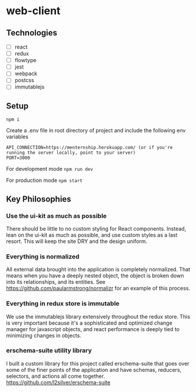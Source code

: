 # web-client

## Technologies
- [ ] react
- [ ] redux
- [ ] flowtype
- [ ] jest
- [ ] webpack
- [ ] postcss
- [ ] immutablejs

## Setup

```npm i```

Create a .env file in root directory of project and include the following env variables
```
API_CONNECTION=https://menternship.herokuapp.com/ (or if you're running the server locally, point to your server)
PORT=3000
```

For development mode
```npm run dev```

For production mode 
```npm start```

## Key Philosophies

### Use the ui-kit as much as possible

There should be little to no custom styling for React components. Instead, lean on the ui-kit as much as possible, and use custom styles as a last resort. This will keep the site DRY and the design uniform.

### Everything is normalized

All external data brought into the application is completely normalized. That means when you have a deeply nested object, the object is broken down into its relationships, and its entities. See https://github.com/paularmstrong/normalizr for an example of this process.

### Everything in redux store is immutable

We use the immutablejs library extensively throughout the redux store. This is very important because it's a sophisticated and optimized change manager for javascript objects, and react performance is deeply tied to minimizing changes in objects.

### erschema-suite utility library

I built a custom library for this project called erschema-suite that goes over some of the finer points of the application and have schemas, reducers, selectors, and actions all come together. https://github.com/l2silver/erschema-suite
